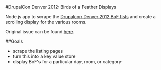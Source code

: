 #DrupalCon Denver 2012: Birds of a Feather Displays

Node.js app to scrape the [Drupalcon Denver 2012 BoF lists][dcondtownbof] and create a scrolling display for the various rooms.

Original issue can be found [here][issue].

##Goals
 - scrape the listing pages
 - turn this into a key value store
 - display BoF's for a particular day, room, or category


[dcondtownbof]: http://denver2012.drupal.org/bofs
[issue]: https://drupal.org/node/1487550